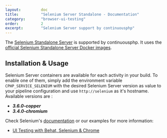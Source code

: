 ```yaml
---
layout:         doc
title:          "Selenium Server Standalone - Documentation"
category:       "browser-ui-testing"
order:          2
excerpt:        "Selenium Server support by continuousphp"
---
```

The [Selenium Standalone Server](http://www.seleniumhq.org/) is supported by continuousphp. It uses the [official Selenium Standalone Server Docker images](https://hub.docker.com/r/selenium/standalone-chrome/).

## Installation & Usage

Selenium Server containers are available for each activity in your build. To enable one of them, simply add the environment
variable `CPHP_SERVICE_SELENIUM` with the desired Selenium Server version as value to your pipeline configuration and use
`http://selenium` as it's hostname. Available versions are :

* ***3.6.0-copper***
* ***3.4.0-chromium***



Check Selenium's [documentation](https://github.com/SeleniumHQ/selenium/wiki/Grid2) or our examples for more information:

* [UI Testing with Behat, Selenium & Chrome](/testing/behat#ui-testing-with-selenium-and-chrome)